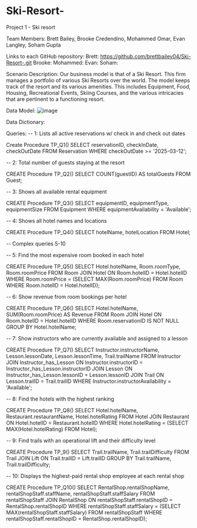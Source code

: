 # Ski-Resort-
Project 1 - Ski resort 

Team Members: Brett Bailey, Brooke Credendino, Mohammed Omar, Evan Langley, Soham Gupta

Links to each GitHub repository: 
Brett: https://github.com/brettbailey04/Ski-Resort-.git
Brooke: 
Mohammed: 
Evan: 
Soham: 

Scenario Description: Our business model is that of a Ski Resort. This firm manages a portfolio of various Ski Resorts over the world. The model keeps track of the resort and its various amenities. This includes Equipment, Food, Housing, Recreational Events, Skiing Courses, and the various intricacies that are pertinent to a functioning resort. 

Data Model:
![image](https://github.com/user-attachments/assets/df10cd73-77bd-4207-9994-aa319c743be6)


Data Dictionary: 


Queries: 
-- 1: Lists all active reservations w/ check in and check out dates 

Create Procedure TP_Q1()
SELECT reservationID, checkInDate, checkOutDate 
FROM Reservation 
WHERE checkOutDate >= '2025-03-12';


-- 2: Total number of guests staying at the resort 

CREATE Procedure TP_Q2()
SELECT COUNT(guestID) AS totalGuests 
FROM Guest;

-- 3: Shows all available rental equipment 

CREATE Procedure TP_Q3()
SELECT equipmentID, equipmentType, equipmentSize 
FROM Equipment 
WHERE equipmentAvailability = 'Available';


-- 4: Shows all hotel names and locations 

CREATE Procedure TP_Q4()
SELECT hotelName, hotelLocation 
FROM Hotel;

-- Complex queries 5-10


-- 5: Find the most expensive room booked in each hotel

CREATE Procedure TP_Q5()
SELECT Hotel.hotelName, Room.roomType, Room.roomPrice
FROM Room
JOIN Hotel ON Room.hotelID = Hotel.hotelID
WHERE Room.roomPrice = (SELECT MAX(Room.roomPrice) FROM Room WHERE Room.hotelID = Hotel.hotelID);


-- 6: Show revenue from room bookings per hotel 

CREATE Procedure TP_Q6()
SELECT Hotel.hotelName, SUM(Room.roomPrice) AS Revenue
FROM Room
JOIN Hotel ON Room.hotelID = Hotel.hotelID
WHERE Room.reservationID IS NOT NULL
GROUP BY Hotel.hotelName;


-- 7: Show instructors who are currently available and assigned to a lesson

CREATE Procedure TP_Q7()
SELECT Instructor.instructorName, Lesson.lessonDate, Lesson.lessonTime, Trail.trailName
FROM Instructor
JOIN Instructor_has_Lesson ON Instructor.instructorID = Instructor_has_Lesson.instructorID
JOIN Lesson ON Instructor_has_Lesson.lessonID = Lesson.lessonID
JOIN Trail ON Lesson.trailID = Trail.trailID
WHERE Instructor.instructorAvailability = 'Available';


-- 8:  Find the hotels with the highest ranking 

CREATE Procedure TP_Q8()
SELECT Hotel.hotelName, Restaurant.restaurantName, Hotel.hotelRating
FROM Hotel
JOIN Restaurant ON Hotel.hotelID = Restaurant.hotelID
WHERE Hotel.hotelRating = (SELECT MAX(Hotel.hotelRating) FROM Hotel);


-- 9:  Find trails with an operational lift and their difficulty level

CREATE Procedure TP_9()
SELECT Trail.trailName, Trail.trailDifficulty
FROM Trail
JOIN Lift ON Trail.trailID = Lift.trailID
GROUP BY Trail.trailName, Trail.trailDifficulty;


-- 10: Displays the highest-paid rental shop employee at each rental shop 

CREATE Procedure TP_Q10()
SELECT RentalShop.rentalShopName, rentalShopStaff.staffName, rentalShopStaff.staffSalary
FROM rentalShopStaff
JOIN RentalShop ON rentalShopStaff.rentalShopID = RentalShop.rentalShopID
WHERE rentalShopStaff.staffSalary = (SELECT MAX(rentalShopStaff.staffSalary) FROM rentalShopStaff WHERE rentalShopStaff.rentalShopID = RentalShop.rentalShopID);


